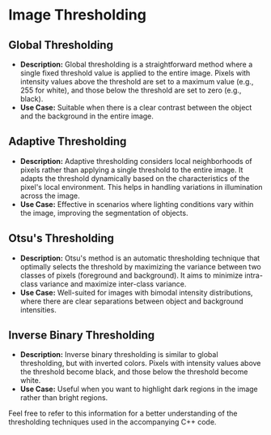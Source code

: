 # Image Thresholding 



## Global Thresholding

- **Description:** Global thresholding is a straightforward method where a single fixed threshold value is applied to the entire image. Pixels with intensity values above the threshold are set to a maximum value (e.g., 255 for white), and those below the threshold are set to zero (e.g., black).
- **Use Case:** Suitable when there is a clear contrast between the object and the background in the entire image.

## Adaptive Thresholding

- **Description:** Adaptive thresholding considers local neighborhoods of pixels rather than applying a single threshold to the entire image. It adapts the threshold dynamically based on the characteristics of the pixel's local environment. This helps in handling variations in illumination across the image.
- **Use Case:** Effective in scenarios where lighting conditions vary within the image, improving the segmentation of objects.

## Otsu's Thresholding

- **Description:** Otsu's method is an automatic thresholding technique that optimally selects the threshold by maximizing the variance between two classes of pixels (foreground and background). It aims to minimize intra-class variance and maximize inter-class variance.
- **Use Case:** Well-suited for images with bimodal intensity distributions, where there are clear separations between object and background intensities.

## Inverse Binary Thresholding

- **Description:** Inverse binary thresholding is similar to global thresholding, but with inverted colors. Pixels with intensity values above the threshold become black, and those below the threshold become white.
- **Use Case:** Useful when you want to highlight dark regions in the image rather than bright regions.

Feel free to refer to this information for a better understanding of the thresholding techniques used in the accompanying C++ code.
